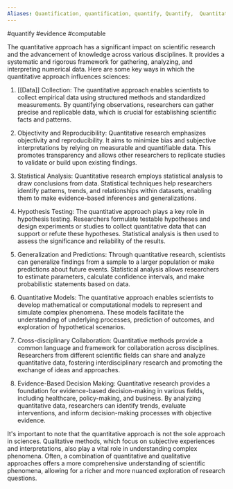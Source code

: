 ```yaml
---
Aliases: Quantification, quantification, quantify, Quantify,  Quantitative approach, quantitative approach, Quantitative approaches, Quantitative methods, Quantitative method, quantitative methods, quantitative method
---
```

#quantify #evidence #computable

The quantitative approach has a significant impact on scientific research and the advancement of knowledge across various disciplines. It provides a systematic and rigorous framework for gathering, analyzing, and interpreting numerical data. Here are some key ways in which the quantitative approach influences sciences:

1. [[Data]] Collection: The quantitative approach enables scientists to collect empirical data using structured methods and standardized measurements. By quantifying observations, researchers can gather precise and replicable data, which is crucial for establishing scientific facts and patterns.

2. Objectivity and Reproducibility: Quantitative research emphasizes objectivity and reproducibility. It aims to minimize bias and subjective interpretations by relying on measurable and quantifiable data. This promotes transparency and allows other researchers to replicate studies to validate or build upon existing findings.

3. Statistical Analysis: Quantitative research employs statistical analysis to draw conclusions from data. Statistical techniques help researchers identify patterns, trends, and relationships within datasets, enabling them to make evidence-based inferences and generalizations.

4. Hypothesis Testing: The quantitative approach plays a key role in hypothesis testing. Researchers formulate testable hypotheses and design experiments or studies to collect quantitative data that can support or refute these hypotheses. Statistical analysis is then used to assess the significance and reliability of the results.

5. Generalization and Predictions: Through quantitative research, scientists can generalize findings from a sample to a larger population or make predictions about future events. Statistical analysis allows researchers to estimate parameters, calculate confidence intervals, and make probabilistic statements based on data.

6. Quantitative Models: The quantitative approach enables scientists to develop mathematical or computational models to represent and simulate complex phenomena. These models facilitate the understanding of underlying processes, prediction of outcomes, and exploration of hypothetical scenarios.

7. Cross-disciplinary Collaboration: Quantitative methods provide a common language and framework for collaboration across disciplines. Researchers from different scientific fields can share and analyze quantitative data, fostering interdisciplinary research and promoting the exchange of ideas and approaches.

8. Evidence-Based Decision Making: Quantitative research provides a foundation for evidence-based decision-making in various fields, including healthcare, policy-making, and business. By analyzing quantitative data, researchers can identify trends, evaluate interventions, and inform decision-making processes with objective evidence.

It's important to note that the quantitative approach is not the sole approach in sciences. Qualitative methods, which focus on subjective experiences and interpretations, also play a vital role in understanding complex phenomena. Often, a combination of quantitative and qualitative approaches offers a more comprehensive understanding of scientific phenomena, allowing for a richer and more nuanced exploration of research questions.